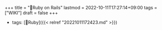 +++
title = "📝Ruby on Rails"
lastmod = 2022-10-11T17:27:14+09:00
tags = ["WIKI"]
draft = false
+++

-   tags: [🔖Ruby]({{< relref "20221011172423.md" >}})
